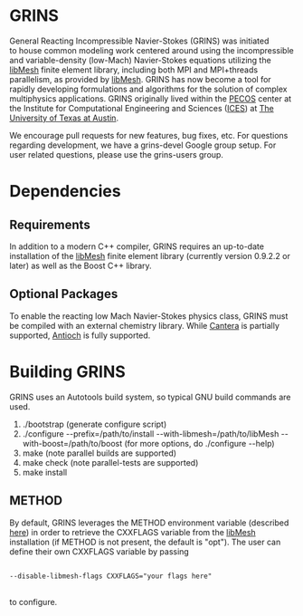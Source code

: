GRINS
=======

General Reacting Incompressible Navier-Stokes (GRINS) was initiated                                                                                                                                                      
to house common modeling work centered around using the incompressible
and variable-density (low-Mach) Navier-Stokes equations
utilizing the [libMesh](https://github.com/libMesh/libmesh.git) finite
element library, including both MPI and MPI+threads parallelism,
as provided by [libMesh](https://github.com/libMesh/libmesh.git). 
GRINS has now become a tool for rapidly developing
formulations and algorithms for the solution of complex multiphysics
applications. 
GRINS originally lived within
the [PECOS](http://pecos.ices.utexas.edu) center at the Institute for Computational
Engineering and Sciences ([ICES](https://www.ices.utexas.edu))
at [The University of Texas at Austin](https://www.utexas.edu).

We encourage pull requests for new features, bug fixes, etc. For questions regarding development,
we have a grins-devel Google group setup. For user related questions, please use the grins-users
group.

Dependencies
============

Requirements
------------

In addition to a modern C++ compiler,
GRINS requires an up-to-date installation of the [libMesh](https://github.com/libMesh/libmesh.git)
finite element library (currently version 0.9.2.2 or later) as well as the Boost C++ library.

Optional Packages
-----------------

To enable the reacting low Mach Navier-Stokes physics class, GRINS must be compiled with
an external chemistry library. While [Cantera](http://code.google.com/p/cantera/) is
partially supported, [Antioch](https://github.com/libantioch/antioch) is fully
supported.

Building GRINS 
================

GRINS uses an Autotools build system, so typical GNU build commands are used.

1. ./bootstrap (generate configure script)
2. ./configure --prefix=/path/to/install --with-libmesh=/path/to/libMesh --with-boost=/path/to/boost (for more options, do ./configure --help)
3. make (note parallel builds are supported)
4. make check (note parallel-tests are supported)
5. make install

METHOD
------

By default, GRINS leverages the METHOD environment variable
(described [here](https://github.com/libMesh/libmesh/blob/master/README.md)) in order to
retrieve the CXXFLAGS variable from the [libMesh](https://github.com/libMesh/libmesh.git)
installation (if METHOD is not present, the default is "opt"). The user can define
their own CXXFLAGS variable by passing 
<pre><code>
--disable-libmesh-flags CXXFLAGS="your flags here"
</code>
</pre>
to configure.
